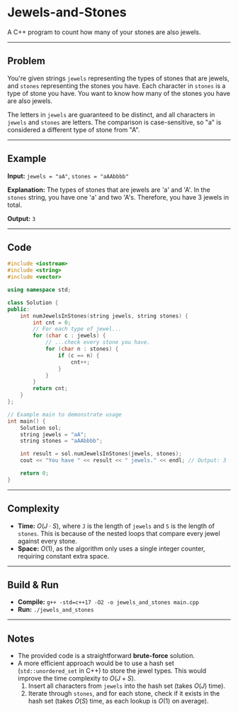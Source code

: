 # Jewels-and-Stones

A C++ program to count how many of your stones are also jewels.

-----

## Problem

You're given strings `jewels` representing the types of stones that are jewels, and `stones` representing the stones you have. Each character in `stones` is a type of stone you have. You want to know how many of the stones you have are also jewels.

The letters in `jewels` are guaranteed to be distinct, and all characters in `jewels` and `stones` are letters. The comparison is case-sensitive, so "a" is considered a different type of stone from "A".

-----

## Example

**Input:** `jewels = "aA"`, `stones = "aAAbbbb"`

**Explanation:**
The types of stones that are jewels are 'a' and 'A'. In the `stones` string, you have one 'a' and two 'A's. Therefore, you have 3 jewels in total.

**Output:** `3`

-----

## Code

```cpp
#include <iostream>
#include <string>
#include <vector>

using namespace std;

class Solution {
public:
    int numJewelsInStones(string jewels, string stones) {
        int cnt = 0;
        // For each type of jewel...
        for (char c : jewels) {
            // ...check every stone you have.
            for (char n : stones) {
                if (c == n) {
                    cnt++;
                }
            }
        }
        return cnt;
    }
};

// Example main to demonstrate usage
int main() {
    Solution sol;
    string jewels = "aA";
    string stones = "aAAbbbb";

    int result = sol.numJewelsInStones(jewels, stones);
    cout << "You have " << result << " jewels." << endl; // Output: 3

    return 0;
}
```

-----

## Complexity

  - **Time:** $O(J \cdot S)$, where `J` is the length of `jewels` and `S` is the length of `stones`. This is because of the nested loops that compare every jewel against every stone.
  - **Space:** $O(1)$, as the algorithm only uses a single integer counter, requiring constant extra space.

-----

## Build & Run

  - **Compile:** `g++ -std=c++17 -O2 -o jewels_and_stones main.cpp`
  - **Run:** `./jewels_and_stones`

-----

## Notes

  - The provided code is a straightforward **brute-force** solution.
  - A more efficient approach would be to use a hash set (`std::unordered_set` in C++) to store the jewel types. This would improve the time complexity to $O(J + S)$.
    1.  Insert all characters from `jewels` into the hash set (takes $O(J)$ time).
    2.  Iterate through `stones`, and for each stone, check if it exists in the hash set (takes $O(S)$ time, as each lookup is $O(1)$ on average).
